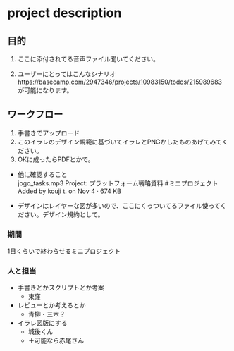 project description
=====

目的
-----------------------------------
1. ここに添付されてる音声ファイル聞いてください。

2. ユーザーにとってはこんなシナリオ  
https://basecamp.com/2947346/projects/10983150/todos/215989683
が可能になります。

ワークフロー
------------------------------------------------
1. 手書きでアップロード
2. このイラレのデザイン規範に基づいてイラレとPNGかしたものあげてみてください。
3. OKに成ったらPDFとかで。

- 他に確認すること  
                                                                                jogo_tasks.mp3 Project: プラットフォーム戦略資料 #ミニプロジェクト Added by kouji t. on Nov 4 · 674 KB                                    


- デザインはレイヤーな図が多いので、ここにくっついてるファイル使ってください。デザイン規約として。

### 期間
1日くらいで終わらせるミニプロジェクト


### 人と担当
- 手書きとかスクリプトとか考案
  - 東窪
- レビューとか考えるとか
  - 青柳・三木？
- イラレ図版にする
  - 城後くん
  - ＋可能なら赤尾さん
